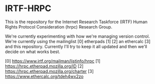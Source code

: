 # IRTF-HRPC
This is the repository for the Internet Research Taskforce (IRTF) Human Rights Protocol Consideration (hrpc) Research Group.

We're currently experimenting with how we're managing version control. We're currently using the mailinglist [0] etherpads [1] [2] an ethercalc [3] and this repository. Currently I'll try to keep it all updated and then we'll decide on what works best.

[0] https://www.irtf.org/mailman/listinfo/hrpc
[1] https://hrpc.etherpad.mozilla.org/ID
[2] https://hrpc.etherpad.mozilla.org/charter
[3] https://www.ethercalc.org/tdeh4wx2zo


